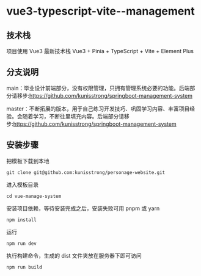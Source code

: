 # vue3-typescript-vite--management

## 技术栈
项目使用 Vue3 最新技术栈
Vue3 + Pinia + TypeScript + Vite + Element Plus

## 分支说明
main：毕业设计前端部分，没有权限管理，只拥有管理系统必要的功能。后端部分请移步:https://github.com/kunisstrong/springboot-management-system

master：不断拓展的版本，用于自己练习开发技巧、巩固学习内容、丰富项目经验。会随着学习，不断往里填充内容。后端部分请移步:https://github.com/kunisstrong/springboot-management-system

## 安装步骤
把模板下载到本地
```
git clone git@github.com:kunisstrong/personage-website.git
```

进入模板目录
```
cd vue-manage-system
```

安装项目依赖，等待安装完成之后，安装失败可用 pnpm 或 yarn
```
npm install
```

运行
```
npm run dev
```
执行构建命令，生成的 dist 文件夹放在服务器下即可访问

```
npm run build
```
